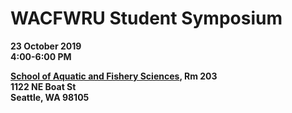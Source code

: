 # WACFWRU Student Symposium

**23 October 2019  
4:00-6:00 PM**

**[School of Aquatic and Fishery Sciences](https://fish.uw.edu/), Rm 203  
1122 NE Boat St  
Seattle, WA 98105**
